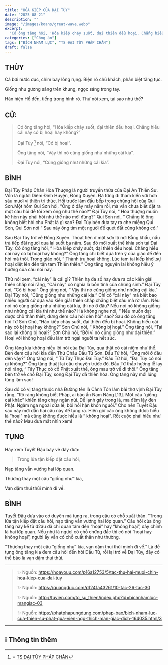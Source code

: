 ```yaml
---
title: "HỎA KIẾP CỦA ĐẠI TÙY"
date: "2025-08-21"
description: ""
image: "/images/koans/great-wave.webp"
excerpt: 
  "Có ông tăng hỏi, 'Hỏa kiếp cháy suốt, đại thiên đều hoại. Chẳng hiểu cái này có bị hoại hay không?'"
categories: ["Công án"]
tags: ["BÍCH NHAM LỤC", "TS ĐẠI TÙY PHÁP CHÂN"]
draft: false
---
```


## THÙY

Cá bơi nước đục, chim bay lông rụng. Biện rõ chủ khách, phân biệt tăng tục. 

Giống như gương sáng trên khung, ngọc sáng trong tay. 

Hán hiện Hồ đến, tiếng trong hình rõ. Thử nói xem, tại sao như thế? 

## CỬ:

>  Có ông tăng hỏi, “Hỏa kiếp cháy suốt, đại thiên đều hoại. Chẳng hiểu cái này có bị hoại hay không?”
> 
> Đại Tùy [^1] nói, “Có bị hoại”.
> 
> Ông tăng nói, “Vậy thì nó cũng giống như những cái kia”.
> 
> Đại Tùy nói, “Cũng giống như những cái kia”.

## BÌNH

Đại Tùy Pháp Chân Hòa Thượng là người truyền thừa của Đại An Thiền Sư. Vốn là người Diêm Đình Huyện, Đông Xuyên. Đã từng đi tham kiến với hơn sáu mươi vị thiện tri thức. Hồi trước làm đầu bếp trong chúng hội của Qui Sơn.Một hôm Qui Sơn hỏi, “Ông ở đây mấy năm rồi, mà vẫn chưa biết đặt ra một câu hỏi để tôi xem ông như thế nào?” Đại Tùy nói, “ Hòa thượng muốn kẻ hèn này phải hỏi như thế nào mới đúng?” Qui Sơn nói, “ Chẳng lẽ ông không biết hỏi chư Phật là gì sao? Đại Tùy bèn đưa tay ra che miệng Qui Sơn, Qui Sơn nói “ Sau này ông tìm một người để quét đất cũng không có.”

Sau Đại Tùy trở về Đồng Xuyên. Thoạt tiên ở một sơn lộ nơi Bằng khẩu, nấu trà tiếp đãi người qua lại suốt ba năm. Sau đó mới xuất thế khia sơn tại Đại Tùy. Có ông tăng hỏi, “ Hỏa kiếp cháy suốt, đại thiên đều hoại. Chẳng hiểu cái này có bị hoại hay không?” Ông tăng chỉ biết dựa trên ý của giáo để đến hỏi mà thôi. Trong giáo nói, “ Thành trụ hoại không. Lúc tam tai kiếp khởi,sự hoại diệt lên đến tận tam Thiền thiên.” Ông tăng nguyên lai không hiểu ý hướng của câu nói này.

Thử nói xem, “cái này” là cái gì? Thiên hạ đa số hay đưa ra các kiến giải thiên chấp nói rằng, “Cái này” có nghĩa là bổn tính của chúng sinh.” Đại Tùy nói, “Có bị hoại” Ông tăng nói, “ Vậy thì nó cũng giống như những cái kia.” Đại Tùy nói, “Cũng giống như những cái kia.” Chỉ có “cái này” mà biết bao nhiêu người cứ dựa vào kiến giải thiên chấp chẳng biết đâu mà rờ rẫm. Nếu nói nó cũng giống như những cái kia, thì nó ở đâu? Nếu nói nó không giống như những cái kia thì như thế nào? Há không nghe nói, “ Nếu muốn đạt được chỗ thân thiết, đừng đem câu hỏi đến hỏi” sao? Sau đó có ông tăng hỏi Từ Sơn Chủ, “Hảo kiếp cháy suốt, đại thiên đều bị hoại. Không hiểu cái này có bị hoại hay không?” Sơn Chủ nói, “ Không bị hoại.” Ông tăng nói, “Tại sao lại không bị hoại?” Sơn Chủ nói, “Bởi vì nó cũng giống như đại thiên.” Hoại với không hoại đều làm trở ngại người ta hết sức.

Ông tăng kia không hiểu lời nói của Đại Tùy, quả thật có cái niệm như thế. Bèn đem câu hỏi kia đến Thứ Châu Đầu Tử Sơn. Đầu Tử hỏi, “Ông mới ở đâu đến vậy?” Ông tăng nói, “ Từ Tây Thục Đại Tùy.” Đầu Tử hỏi, “Đại Tùy có nói gì không?” Ông tăng thuật lại câu chuyện trước đó. Đầu Tử thắp hương lễ lạy nói rằng, “ Tây Thục có cổ Phật xuất thế, ông mau trở về đi thôi.” Ông tăng bèn trở về chỗ Đại Tùy, song Đại Tùy đã thiên hóa. Ông tăng này mới lúng túng làm sao!

Sau đó có vị tăng thuộc nhà Đường tên là Cảnh Tôn làm bài thơ vịnh Đại Tùy rằng, “Rõ ràng không biết Pháp, ai bảo ấn Nam Năng [13]. Một câu “giống cái khác” khiến tăng chạy ngàn núi. Dế lạnh gáy trong lá, ma đêm lậy đèn Phật. Ngâm nga ngoài cửa lẻ, bồi hồi hận khôn nguôi.” Cho nên Tuyết Đậu sau này mới dẫn hai câu này để tụng ra. Hiện giờ các ông không được hiểu là “hoại” mà cũng không được hiểu là “ không hoại”. Rốt cuộc phải hiểu như thế nào? Mau đưa mắt nhìn xem!

## TỤNG

Hãy xem Tuyết Đậu bày vẽ dây dưa:

> Trong lửa tận kiếp đặt câu hỏi,

Nạp tăng vẫn vướng hai lớp quan.

Thương thay một câu “giống như” kia,

Vạn dặm thui thủi mình đi về.

## BÌNH

Tuyết Đậu dựa vào cơ duyên mà tụng ra, trong câu có chỗ xuất thân. “Trong lửa tận kiếp đặt câu hỏi, nạp tăng vẫn vướng hai lờp quan.” Câu hỏi của ông tăng này kể từ đ2âu đã chỉ quan tâm đến “hoại” hay “không hoại”, đây chính là hai lớp quan. Nếu như là người có chỗ chứng đắc thì có nói “hoại hay không hoại”, người ấy vẫn có chỗ xuất thân như thường.

“Thương thay một câu “giống như” kia, vạn dặm thui thủi mình đi về.” Là để tụng ông tăng kia đem câu hỏi đến hỏi Đầu Tử, rồi lại trở về Đại Tùy, đây có thể bảo là vạn dặm thui thủi.

***

> ✨ Nguồn: https://hoavouu.com/p16a12753/5/tac-thu-hai-muoi-chin-hoa-kiep-cua-dai-tuy
>
> ✨ Nguồn: https://quangduc.com/p1241a43261/10-tac-26-tac-30
>
> ✨ Nguồn: http://tuvien.com/to_su_thien/index.php?id=bichnhamluc-mangiac-03
>
> ✨ Nguồn: https://phatphapungdung.com/phap-bao/bich-nham-luc-cua-thien-su-phat-qua-vien-ngo-thich-man-giac-dich-164035.html/3

***

## ℹ️ Thông tin thêm

[^1]: ⭐️ <a href="https://blog.phapthihoi.org/gt-member/ts-dai-tuy-phap-chan/" target="_blank">TS ĐẠI TÙY PHÁP CHÂN</a>


